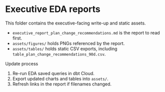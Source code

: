# Executive EDA reports

This folder contains the executive-facing write-up and static assets.

- `executive_report_plan_change_recommendations.md` is the report to read first.
- `assets/figures/` holds PNGs referenced by the report.
- `assets/tables/` holds static CSV exports, including `table_plan_change_recommendations_90d.csv`.

Update process
1. Re-run EDA saved queries in dbt Cloud.  
2. Export updated charts and tables into `assets/`.  
3. Refresh links in the report if filenames changed.
